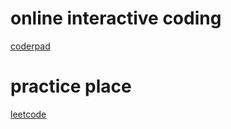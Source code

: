 # online interactive coding
[coderpad](https://coderpad.io)

# practice place
[leetcode](https://leetcode.com)
